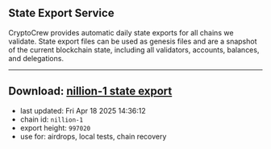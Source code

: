 ## State Export Service
CryptoCrew provides automatic daily state exports for all chains we validate. State export files can be used as genesis files and are a snapshot of the current blockchain state, including all validators, accounts, balances, and delegations.

---
**Download: [nillion-1 state export](https://ccv-s3.nbg1.your-objectstorage.com/SERVICE/nillion/nillion-1_export_997020.json)**
---

- last updated: Fri Apr 18 2025 14:36:12
- chain id: `nillion-1`
- export height: `997020`
- use for: airdrops, local tests, chain recovery
